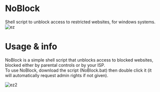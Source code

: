 # NoBlock
Shell script to unblock access to restricted websites, for windows systems.
![ez](https://external-content.duckduckgo.com/iu/?u=https%3A%2F%2Fcdn4.iconfinder.com%2Fdata%2Ficons%2Fprohibited-red-signs%2F122%2FProhibition_sign_069-512.png&f=1&nofb=1)

# Usage & info
NoBlock is a simple shell script that unblocks access to blocked websites, blocked either by parental controls or by your ISP. <br>
To use NoBlock, download the script (NoBlock.bat) then double click it (it will automatically request admin rights if not given).

![ez2](https://i.imgur.com/JnZx9wV.png)
